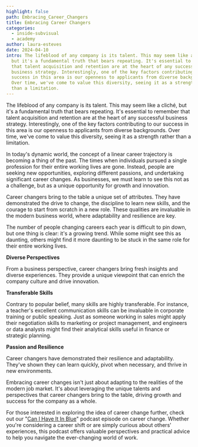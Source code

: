 ```yaml
---
highlight: false
path: Embracing_Career_Changers
title: Embracing Career Changers
categories:
  - inside-subvisual
  - academy
author: laura-esteves
date: 2024-04-10
intro: The lifeblood of any company is its talent. This may seem like a cliché,
  but it's a fundamental truth that bears repeating. It's essential to remember
  that talent acquisition and retention are at the heart of any successful
  business strategy. Interestingly, one of the key factors contributing to our
  success in this area is our openness to applicants from diverse backgrounds.
  Over time, we've come to value this diversity, seeing it as a strength rather
  than a limitation.
---
```

The lifeblood of any company is its talent. This may seem like a cliché, but it's a fundamental truth that bears repeating. It's essential to remember that talent acquisition and retention are at the heart of any successful business strategy. Interestingly, one of the key factors contributing to our success in this area is our openness to applicants from diverse backgrounds. Over time, we've come to value this diversity, seeing it as a strength rather than a limitation.

In today's dynamic world, the concept of a linear career trajectory is becoming a thing of the past. The times when individuals pursued a single profession for their entire working lives are gone. Instead, people are seeking new opportunities, exploring different passions, and undertaking significant career changes. As businesses, we must learn to see this not as a challenge, but as a unique opportunity for growth and innovation.

Career changers bring to the table a unique set of attributes. They have demonstrated the drive to change, the discipline to learn new skills, and the courage to start from scratch in a new role. These qualities are invaluable in the modern business world, where adaptability and resilience are key.

The number of people changing careers each year is difficult to pin down, but one thing is clear: it's a growing trend. While some might see this as daunting, others might find it more daunting to be stuck in the same role for their entire working lives.

**Diverse Perspectives**

From a business perspective, career changers bring fresh insights and diverse experiences. They provide a unique viewpoint that can enrich the company culture and drive innovation.

**Transferable Skills**

Contrary to popular belief, many skills are highly transferable. For instance, a teacher's excellent communication skills can be invaluable in corporate training or public speaking. Just as someone working in sales might apply their negotiation skills to marketing or project management, and engineers or data analysts might find their analytical skills useful in finance or strategic planning.

**Passion and Resilience**

Career changers have demonstrated their resilience and adaptability. They've shown they can learn quickly, pivot when necessary, and thrive in new environments.

Embracing career changes isn't just about adapting to the realities of the modern job market. It's about leveraging the unique talents and perspectives that career changers bring to the table, driving growth and success for the company as a whole.

For those interested in exploring the idea of career change further, check out our "[Can I Have It In Blue](https://open.spotify.com/show/5eRdUTzi9qerFeVWI1hv0n?si=f18c368efbe04b81)" podcast episode on career change. Whether you're considering a career shift or are simply curious about others' experiences, this podcast offers valuable perspectives and practical advice to help you navigate the ever-changing world of work.

<!-- notionvc: 16d136a4-6923-46c4-af39-27df07d8d3f6 -->